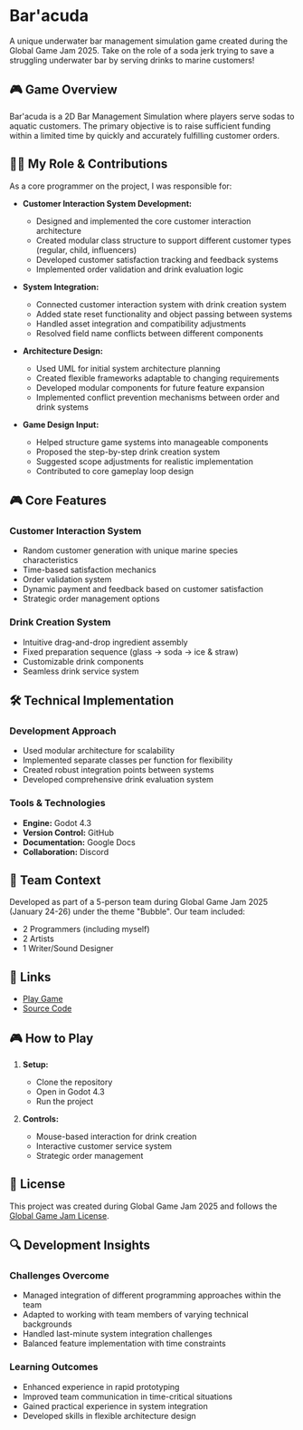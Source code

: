 # Bar'acuda

A unique underwater bar management simulation game created during the Global Game Jam 2025. Take on the role of a soda jerk trying to save a struggling underwater bar by serving drinks to marine customers!

## 🎮 Game Overview

Bar'acuda is a 2D Bar Management Simulation where players serve sodas to aquatic customers. The primary objective is to raise sufficient funding within a limited time by quickly and accurately fulfilling customer orders.

## 👨‍💻 My Role & Contributions

As a core programmer on the project, I was responsible for:

- **Customer Interaction System Development:**
  - Designed and implemented the core customer interaction architecture
  - Created modular class structure to support different customer types (regular, child, influencers)
  - Developed customer satisfaction tracking and feedback systems
  - Implemented order validation and drink evaluation logic

- **System Integration:**
  - Connected customer interaction system with drink creation system
  - Added state reset functionality and object passing between systems
  - Handled asset integration and compatibility adjustments
  - Resolved field name conflicts between different components

- **Architecture Design:**
  - Used UML for initial system architecture planning
  - Created flexible frameworks adaptable to changing requirements
  - Developed modular components for future feature expansion
  - Implemented conflict prevention mechanisms between order and drink systems

- **Game Design Input:**
  - Helped structure game systems into manageable components
  - Proposed the step-by-step drink creation system
  - Suggested scope adjustments for realistic implementation
  - Contributed to core gameplay loop design

## 🎮 Core Features

### Customer Interaction System
- Random customer generation with unique marine species characteristics
- Time-based satisfaction mechanics
- Order validation system
- Dynamic payment and feedback based on customer satisfaction
- Strategic order management options

### Drink Creation System
- Intuitive drag-and-drop ingredient assembly
- Fixed preparation sequence (glass → soda → ice & straw)
- Customizable drink components
- Seamless drink service system

## 🛠️ Technical Implementation

### Development Approach
- Used modular architecture for scalability
- Implemented separate classes per function for flexibility
- Created robust integration points between systems
- Developed comprehensive drink evaluation system

### Tools & Technologies
- **Engine:** Godot 4.3
- **Version Control:** GitHub
- **Documentation:** Google Docs
- **Collaboration:** Discord

## 🤝 Team Context

Developed as part of a 5-person team during Global Game Jam 2025 (January 24-26) under the theme "Bubble". Our team included:
- 2 Programmers (including myself)
- 2 Artists
- 1 Writer/Sound Designer

## 🔗 Links

- [Play Game](https://games-for-people.itch.io/baracuda)
- [Source Code](https://github.com/NagareNegishi/GGJ-Bar-acuda)

## 🎮 How to Play

1. **Setup:**
   - Clone the repository
   - Open in Godot 4.3
   - Run the project

2. **Controls:**
   - Mouse-based interaction for drink creation
   - Interactive customer service system
   - Strategic order management

## 📝 License

This project was created during Global Game Jam 2025 and follows the [Global Game Jam License](https://globalgamejam.org/legal-policies).

## 🔍 Development Insights

### Challenges Overcome
- Managed integration of different programming approaches within the team
- Adapted to working with team members of varying technical backgrounds
- Handled last-minute system integration challenges
- Balanced feature implementation with time constraints

### Learning Outcomes
- Enhanced experience in rapid prototyping
- Improved team communication in time-critical situations
- Gained practical experience in system integration
- Developed skills in flexible architecture design
